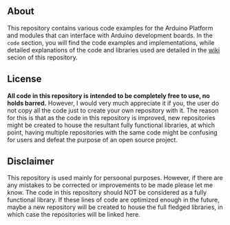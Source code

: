 ## About
This repository contains various code examples for the Arduino Platform and modules that can interface with Arduino development boards. In the `code` section, you will find the code examples and implementations, while detailed explanations of the code and libraries used are detailed in the [wiki](https://github.com/Tine-G/plebian1/wiki) secion of this repository.

## License
**All code in this repository is intended to be completely free to use, no holds barred.** However, I would very much appreciate it if you, the user do not copy all the code just to create your own repository with it. The reason for this is that as the code in this repository is improved, new repositories might be created to house the resultant fully functional libraries, at which point, having multiple repositories with the same code might be confusing for users and defeat the purpose of an open source project.

## Disclaimer
This repository is used mainly for persoonal purposes. However, if there are any mistakes to be corrected or improvements to be made please let me know. The code in this repository should NOT be considered as a fully functional library. If these lines of code are optimized enough in the future, maybe a new repository will be created to house the full fledged libraries, in which case the repositories will be linked here.
